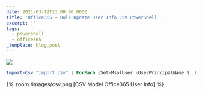 ```yaml
---
date: 2021-03-12T23:00:00.000Z
title: 'Office365 - Bulk Update User Info CSV PowerShell '
excerpt: ''
tags:
  - powershell
  - office365
_template: blog_post
---
```





![](/images/office365_powershell_2.png)

```powershell
Import-Csv "import.csv" | ForEach {Set-MsolUser -UserPrincipalName $_.EMAIL_ADDRESS -DisplayName $_.DisplayName -FirstName $_.FirstName -LastName $_.LastName -StreetAddress $_.StreetAddress -City $_.City -PostalCode $_.PostalCode -Phone $_.Phone -MobilePhone $_.MobilePhone -Country $_.CountryOrRegion}
```

{% zoom /images/csv.png [CSV Model Office365 User Info] %}
